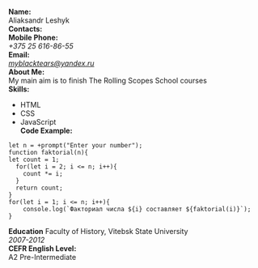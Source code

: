 **Name:**  
Aliaksandr Leshyk  
**Contacts:**  
**Mobile Phone:**  
*+375 25 616-86-55*  
**Email:**  
*myblacktears@yandex.ru*  
**About Me:**  
My main aim is to finish The Rolling Scopes School courses  
**Skills:**  
+ HTML  
+ CSS  
+ JavaScript  
**Code Example:**  
```
let n = +prompt("Enter your number");
function faktorial(n){
let count = 1;  
  for(let i = 2; i <= n; i++){
    count *= i;
  }
  return count;
}
for(let i = 1; i <= n; i++){
    console.log(`Факториал числа ${i} составляет ${faktorial(i)}`);
}
```  
**Education** 
Faculty of History, Vitebsk State University  
*2007-2012*  
**CEFR English Level:**  
A2 Pre-Intermediate  